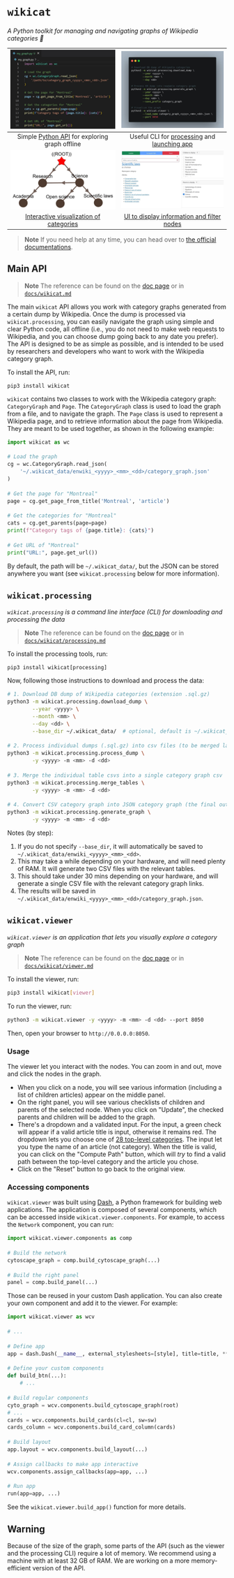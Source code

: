# `wikicat`

*A Python toolkit for managing and navigating graphs of Wikipedia categories 🔖*

| ![API Sample](assets/api.jpg) | ![CLI Sample](assets/cli.jpg) |
|:---:|:---:|
| Simple [Python API](#main-api) for exploring graph offline | Useful CLI for [processing](#wikicatprocessing) and [launching app](#wikicatviewer) |
| ![Interactive network](assets/interactive_network.jpg) | ![panels in the user interface](assets/ui.jpg) |
| [Interactive visualization of categories](#wikicatviewer) | [UI to display information and filter nodes](#usage) |

> **Note** If you need help at any time, you can head over to [the official documentations](https://xhluca.github.io/wikicat/).

## Main API

> **Note** The reference can be found on the [doc page](https://xhluca.github.io/wikicat/wikicat) or in [`docs/wikicat.md`](docs/wikicat.md)

The main `wikicat` API allows you work with category graphs generated from a certain dump by Wikipedia. Once the dump is processed via `wikicat.processing`, you can easily navigate the graph using simple and clear Python code, all offline (i.e., you do not need to make web requests to Wikipedia, and you can choose dump going back to any date you prefer). The API is designed to be as simple as possible, and is intended to be used by researchers and developers who want to work with the Wikipedia category graph.

To install the API, run:

```
pip3 install wikicat
```

`wikicat` contains two classes to work with the Wikipedia category graph: `CategoryGraph` and `Page`. The `CategoryGraph` class is used to load the graph from a file, and to navigate the graph. The `Page` class is used to represent a Wikipedia page, and to retrieve information about the page from Wikipedia. They are meant to be used together, as shown in the following example:

```python
import wikicat as wc

# Load the graph
cg = wc.CategoryGraph.read_json(
    '~/.wikicat_data/enwiki_<yyyy>_<mm>_<dd>/category_graph.json'
)

# Get the page for "Montreal"
page = cg.get_page_from_title('Montreal', 'article')

# Get the categories for "Montreal"
cats = cg.get_parents(page=page)
print(f"Category tags of {page.title}: {cats}")

# Get URL of "Montreal"
print("URL:", page.get_url())
```

By default, the path will be `~/.wikicat_data/`, but the JSON can be stored anywhere you want (see `wikicat.processing` below for more information).


## `wikicat.processing`

*`wikicat.processing` is a command line interface (CLI) for downloading and processing the data*

> **Note** The reference can be found on the [doc page](https://xhluca.github.io/wikicat/wikicat/processing) or in [`docs/wikicat/processing.md`](docs/wikicat/processing.md)

To install the processing tools, run:

```
pip3 install wikicat[processing]
```

Now, following those instructions to download and process the data:

```bash
# 1. Download DB dump of Wikipedia categories (extension .sql.gz)
python3 -m wikicat.processing.download_dump \
        --year <yyyy> \
        --month <mm> \
        --day <dd> \
        --base_dir ~/.wikicat_data/  # optional, default is ~/.wikicat_data/

# 2. Process individual dumps (.sql.gz) into csv files (to be merged later)
python3 -m wikicat.processing.process_dump \
        -y <yyyy> -m <mm> -d <dd>

# 3. Merge the individual table csvs into a single category graph csv
python3 -m wikicat.processing.merge_tables \
        -y <yyyy> -m <mm> -d <dd>

# 4. Convert CSV category graph into JSON category graph (the final output)
python3 -m wikicat.processing.generate_graph \
        -y <yyyy> -m <mm> -d <dd>
```

Notes (by step):
1. If you do not specify `--base_dir`, it will automatically be saved to `~/.wikicat_data/enwiki_<yyyy>_<mm>_<dd>`. 
2. This may take a while depending on your hardware, and will need plenty of RAM. It will generate two CSV files with the relevant tables.
3. This should take under 30 mins depending on your hardware, and will generate a single CSV file with the relevant category graph links.
4. The results will be saved in `~/.wikicat_data/enwiki_<yyyy>_<mm>_<dd>/category_graph.json`.


## `wikicat.viewer`

*`wikicat.viewer` is an application that lets you visually explore a category graph*

> **Note** The reference can be found on the [doc page](https://xhluca.github.io/wikicat/wikicat/viewer) or in [`docs/wikicat/viewer.md`](docs/wikicat/viewer.md)

To install the viewer, run:

```bash
pip3 install wikicat[viewer]
```

To run the viewer, run:

```bash
python3 -m wikicat.viewer -y <yyyy> -m <mm> -d <dd> --port 8050
```

Then, open your browser to `http://0.0.0.0:8050`.

### Usage

The viewer let you interact with the nodes. You can zoom in and out, move and click the nodes in the graph.
- When you click on a node, you will see various information (including a list of children articles) appear on the middle panel. 
- On the right panel, you will see various checklists of children and parents of the selected node. When you click on "Update", the checked parents and children will be added to the graph.
- There's a dropdown and a validated input. For the input, a green check will appear if a valid article title is input, otherwise it remains red. The dropdown lets you choose one of [28 top-level categories](https://en.wikipedia.org/wiki/Wikipedia:Contents/Categories). The input let you type the name of an article (not category). When the title is valid, you can click on the "Compute Path" button, which will *try* to find a valid path between the top-level category and the article you chose.
- Click on the "Reset" button to go back to the original view.

### Accessing components

`wikicat.viewer` was built using [Dash](https://dash.plotly.com/), a Python framework for building web applications. The application is composed of several components, which can be accessed inside `wikicat.viewer.components`. For example, to access the `Network` component, you can run:

```python
import wikicat.viewer.components as comp

# Build the network
cytoscape_graph = comp.build_cytoscape_graph(...)

# Build the right panel
panel = comp.build_panel(...)
```

Those can be reused in your custom Dash application. You can also create your own component and add it to the viewer. For example:

```python
import wikicat.viewer as wcv

# ...

# Define app
app = dash.Dash(__name__, external_stylesheets=[style], title=title, **kwargs)

# Define your custom components
def build_btn(...):
    # ...

# Build regular components
cyto_graph = wcv.components.build_cytoscape_graph(root)
# ...
cards = wcv.components.build_cards(cl=cl, sw=sw)
cards_column = wcv.components.build_card_column(cards)

# Build layout
app.layout = wcv.components.build_layout(...)

# Assign callbacks to make app interactive
wcv.components.assign_callbacks(app=app, ...)

# Run app
run(app=app, ...)
```

See the `wikicat.viewer.build_app()` function for more details.

## Warning

Because of the size of the graph, some parts of the API (such as the viewer and the processing CLI) require a lot of memory. We recommend using a machine with at least 32 GB of RAM. We are working on a more memory-efficient version of the API.
